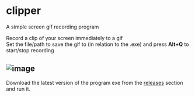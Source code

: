 # clipper
A simple screen gif recording program

Record a clip of your screen immediately to a gif   
Set the file/path to save the gif to (in relation to the .exe) and press **Alt+Q** to start/stop recording

![image](https://user-images.githubusercontent.com/21296154/219916409-3a6fe550-68a1-493d-ae91-401e93a41e14.png)
---

Download the latest version of the program exe from the [releases](https://github.com/sagansfault/clipper/releases) section and run it.
